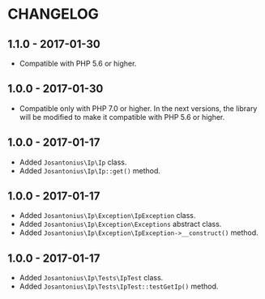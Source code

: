 # CHANGELOG

## 1.1.0 - 2017-01-30
* Compatible with PHP 5.6 or higher.

## 1.0.0 - 2017-01-30
* Compatible only with PHP 7.0 or higher. In the next versions, the library will be modified to make it compatible with PHP 5.6 or higher.

## 1.0.0 - 2017-01-17
* Added `Josantonius\Ip\Ip` class.
* Added `Josantonius\Ip\Ip::get()` method.

## 1.0.0 - 2017-01-17
* Added `Josantonius\Ip\Exception\IpException` class.
* Added `Josantonius\Ip\Exception\Exceptions` abstract class.
* Added `Josantonius\Ip\Exception\IpException->__construct()` method.

## 1.0.0 - 2017-01-17
* Added `Josantonius\Ip\Tests\IpTest` class.
* Added `Josantonius\Ip\Tests\IpTest::testGetIp()` method.
